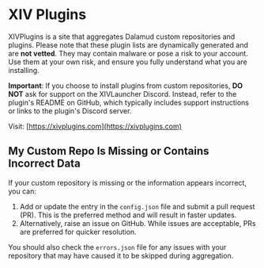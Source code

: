 # XIV Plugins

XIVPlugins is a site that aggregates Dalamud custom repositories and plugins. Please note that these plugin lists are dynamically generated and are **not vetted**. They may contain malware or pose a risk to your account. Use them at your own risk, and ensure you fully understand what you are installing.

**Important**: If you choose to install plugins from custom repositories, **DO NOT** ask for support on the XIVLauncher Discord. Instead, refer to the plugin's README on GitHub, which typically includes support instructions or links to the plugin's Discord server.

Visit: [https://xivplugins.com](https://xivplugins.com)

## My Custom Repo Is Missing or Contains Incorrect Data

If your custom repository is missing or the information appears incorrect, you can:
1. Add or update the entry in the `config.json` file and submit a pull request (PR). This is the preferred method and will result in faster updates.
2. Alternatively, raise an issue on GitHub. While issues are acceptable, PRs are preferred for quicker resolution.

You should also check the `errors.json` file for any issues with your repository that may have caused it to be skipped during aggregation.